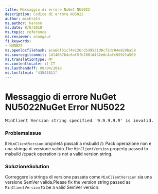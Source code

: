 ```yaml
---
title: Messaggio di errore NuGet NU5022
description: Codice di errore NU5022
author: mishra14
ms.author: karann
ms.date: 8/8/2018
ms.topic: reference
ms.reviewer: anangaur
f1_keywords:
- NU5022
ms.openlocfilehash: eca6df51c74ec26cd5d9531d0cf2dc04e829ba59
ms.sourcegitcommit: 1d1406764c6af5fb7801d462e0c4afc9092fa569
ms.translationtype: MT
ms.contentlocale: it-IT
ms.lasthandoff: 09/04/2018
ms.locfileid: "43545511"
---
```

# <a name="nuget-error-nu5022"></a><span data-ttu-id="60c8b-103">Messaggio di errore NuGet NU5022</span><span class="sxs-lookup"><span data-stu-id="60c8b-103">NuGet Error NU5022</span></span>
<pre>MinClient Version string specified '9.9.9.9.9' is invalid.</pre>

### <a name="issue"></a><span data-ttu-id="60c8b-104">Problema</span><span class="sxs-lookup"><span data-stu-id="60c8b-104">Issue</span></span>

<span data-ttu-id="60c8b-105">Il `MinClientVersion` proprietà passati a msbuild /t: Pack operazione non è una stringa di versione valido.</span><span class="sxs-lookup"><span data-stu-id="60c8b-105">The `MinClientVersion` property passed to msbuild /t:pack operation is not a valid version string.</span></span>


### <a name="solution"></a><span data-ttu-id="60c8b-106">Soluzione</span><span class="sxs-lookup"><span data-stu-id="60c8b-106">Solution</span></span>

<span data-ttu-id="60c8b-107">Correggere la stringa di versione passata come `MinClientVersion` sia una versione SemVer valida.</span><span class="sxs-lookup"><span data-stu-id="60c8b-107">Please fix the version string passed as `MinClientVersion` to be a valid SemVer version.</span></span>


